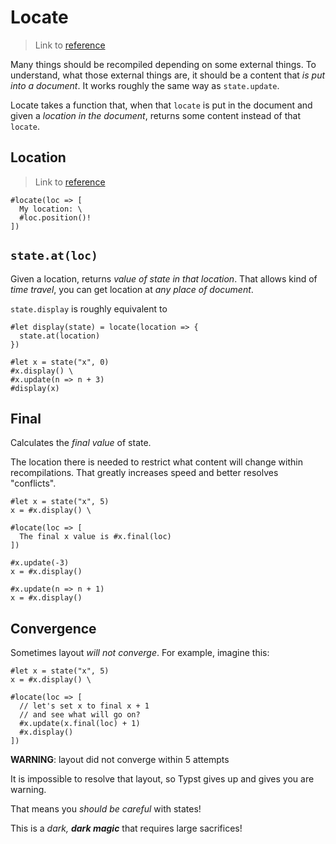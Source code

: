 # Locate
> Link to [reference](https://typst.app/docs/reference/meta/locate/)

Many things should be recompiled depending on some external things.
To understand, what those external things are, it should be a content that
_is put into a document_. It works roughly the same way as `state.update`.

Locate takes a function that, when that `locate` is put in the document
and given a _location in the document_, returns some content instead of that `locate`.

## Location
> Link to [reference](https://typst.app/docs/reference/meta/location/)

```typ
#locate(loc => [
  My location: \
  #loc.position()!
])
```

## `state.at(loc)`
Given a location, returns _value of state in that location_.
That allows kind of _time travel_, you can get location at _any place of document_.

`state.display` is roughly equivalent to
```typ
#let display(state) = locate(location => {
  state.at(location)
})

#let x = state("x", 0)
#x.display() \
#x.update(n => n + 3)
#display(x)
```

## Final
Calculates the _final value_ of state.

The location there is needed to restrict what content will change within recompilations.
That greatly increases speed and better resolves "conflicts".
```typ
#let x = state("x", 5)
x = #x.display() \

#locate(loc => [
  The final x value is #x.final(loc)
])

#x.update(-3)
x = #x.display()

#x.update(n => n + 1)
x = #x.display()
```

## Convergence
Sometimes layout _will not converge_. For example, imagine this:

```typ
#let x = state("x", 5)
x = #x.display() \

#locate(loc => [
  // let's set x to final x + 1
  // and see what will go on?
  #x.update(x.final(loc) + 1)
  #x.display()
])
```

**WARNING**: layout did not converge within 5 attempts

It is impossible to resolve that layout, so Typst gives up and gives you are warning.

That means you _should be careful_ with states!

This is a _dark, **dark magic**_ that requires large sacrifices!
